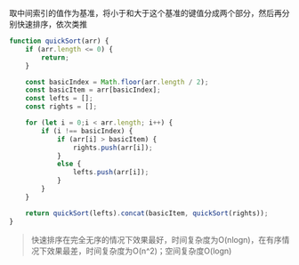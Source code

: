 取中间索引的值作为基准，将小于和大于这个基准的键值分成两个部分，然后再分别快速排序，依次类推

```javascript
function quickSort(arr) {
    if (arr.length <= 0) {
        return;
    }

    const basicIndex = Math.floor(arr.length / 2);
    const basicItem = arr[basicIndex];
    const lefts = [];
    const rights = [];

    for (let i = 0;i < arr.length; i++) {
        if (i !== basicIndex) {
            if (arr[i] > basicItem) {
                rights.push(arr[i]);
            }
            else {
                lefts.push(arr[i]);
            }
        }
    }

    return quickSort(lefts).concat(basicItem, quickSort(rights));
}
```

> 快速排序在完全无序的情况下效果最好，时间复杂度为O(nlogn)，在有序情况下效果最差，时间复杂度为O(n^2)；空间复杂度O(logn)
